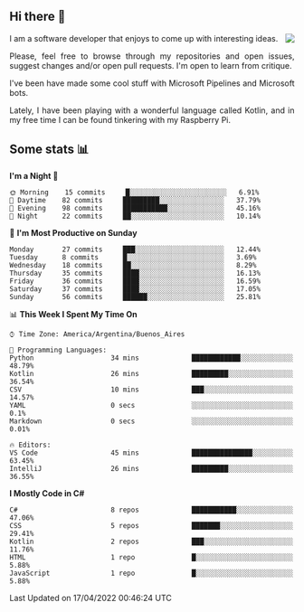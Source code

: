 ## Hi there :slightly_smiling_face:

<img src="https://github-readme-stats.vercel.app/api?username=victorgrycuk&show_icons=true&count_private=true&title_color=F7941E&icon_color=F7941E" align="right">

<p align="justify">
I am a software developer that enjoys to come up with interesting ideas.
<p/>

<p align= "justify">
Please, feel free to browse through my repositories and open issues, suggest changes and/or open pull requests. I'm open to learn from critique.
<p/>


<p align= "justify">
I've been have made some cool stuff with Microsoft Pipelines and Microsoft bots.
<p/>

<p align= "justify">
Lately, I have been playing with a wonderful language called Kotlin, and in my free time I can be found tinkering with my Raspberry Pi.
<p/>

## Some stats :bar_chart:
<!--START_SECTION:waka-->
**I'm a Night 🦉** 

```text
🌞 Morning    15 commits     █░░░░░░░░░░░░░░░░░░░░░░░░   6.91% 
🌆 Daytime    82 commits     █████████░░░░░░░░░░░░░░░░   37.79% 
🌃 Evening    98 commits     ███████████░░░░░░░░░░░░░░   45.16% 
🌙 Night      22 commits     ██░░░░░░░░░░░░░░░░░░░░░░░   10.14%

```
📅 **I'm Most Productive on Sunday** 

```text
Monday       27 commits     ███░░░░░░░░░░░░░░░░░░░░░░   12.44% 
Tuesday      8 commits      █░░░░░░░░░░░░░░░░░░░░░░░░   3.69% 
Wednesday    18 commits     ██░░░░░░░░░░░░░░░░░░░░░░░   8.29% 
Thursday     35 commits     ████░░░░░░░░░░░░░░░░░░░░░   16.13% 
Friday       36 commits     ████░░░░░░░░░░░░░░░░░░░░░   16.59% 
Saturday     37 commits     ████░░░░░░░░░░░░░░░░░░░░░   17.05% 
Sunday       56 commits     ██████░░░░░░░░░░░░░░░░░░░   25.81%

```


📊 **This Week I Spent My Time On** 

```text
⌚︎ Time Zone: America/Argentina/Buenos_Aires

💬 Programming Languages: 
Python                   34 mins             ████████████░░░░░░░░░░░░░   48.79% 
Kotlin                   26 mins             █████████░░░░░░░░░░░░░░░░   36.54% 
CSV                      10 mins             ███░░░░░░░░░░░░░░░░░░░░░░   14.57% 
YAML                     0 secs              ░░░░░░░░░░░░░░░░░░░░░░░░░   0.1% 
Markdown                 0 secs              ░░░░░░░░░░░░░░░░░░░░░░░░░   0.01%

🔥 Editors: 
VS Code                  45 mins             ███████████████░░░░░░░░░░   63.45% 
IntelliJ                 26 mins             █████████░░░░░░░░░░░░░░░░   36.55%

```

**I Mostly Code in C#** 

```text
C#                       8 repos             ███████████░░░░░░░░░░░░░░   47.06% 
CSS                      5 repos             ███████░░░░░░░░░░░░░░░░░░   29.41% 
Kotlin                   2 repos             ███░░░░░░░░░░░░░░░░░░░░░░   11.76% 
HTML                     1 repo              █░░░░░░░░░░░░░░░░░░░░░░░░   5.88% 
JavaScript               1 repo              █░░░░░░░░░░░░░░░░░░░░░░░░   5.88%

```



 Last Updated on 17/04/2022 00:46:24 UTC
<!--END_SECTION:waka-->
